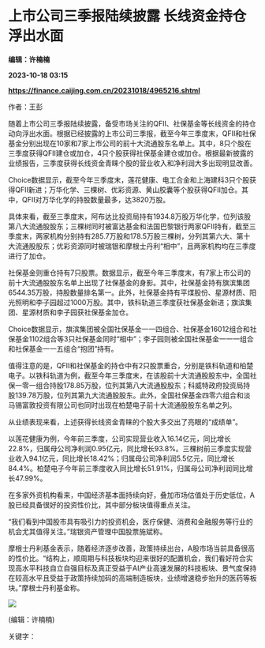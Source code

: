 # 上市公司三季报陆续披露 长线资金持仓浮出水面
**编辑：许楠楠**

**2023-10-18 03:15**

**https://finance.caijing.com.cn/20231018/4965216.shtml**

作者：王彭

随着上市公司三季报陆续披露，备受市场关注的QFII、社保基金等长线资金的持仓动向浮出水面。根据已经披露的上市公司三季报，截至今年三季度末，QFII和社保基金分别出现在10家和7家上市公司的前十大流通股东名单上。其中，8只个股在三季度获得QFII建仓或加仓，4只个股获得社保基金建仓或加仓。根据最新披露的业绩报告，三季度获得长线资金青睐个股的营业收入和净利润大多出现明显改善。

Choice数据显示，截至今年三季度末，莲花健康、电工合金和上海建科3只个股获得QFII新进；万华化学、三棵树、优彩资源、黄山胶囊等个股获得QFII加仓。其中，QFII对万华化学的持股数量最多，达3820万股。

具体来看，截至三季度末，阿布达比投资局持有1934.8万股万华化学，位列该股第八大流通股股东；三棵树同时被富达基金和法国巴黎银行两家QFII持有，截至三季度末，两家机构分别持有285.7万股和178.5万股三棵树，分列其第六大、第十大流通股股东；优彩资源同时被瑞银和摩根士丹利“相中”，且两家机构均在三季度进行了加仓。

社保基金则重仓持有7只股票。数据显示，截至今年三季度末，有7家上市公司的前十大流通股股东名单上出现了社保基金的身影。其中，社保基金持有旗滨集团6544.35万股，持股数量排名第一。此外，社保基金持有平煤股份、星源材质、阳光照明和李子园超过1000万股。其中，铁科轨道三季度获社保基金新进；旗滨集团、星源材质和李子园获社保基金加仓。

Choice数据显示，旗滨集团被全国社保基金一一四组合、社保基金16012组合和社保基金1102组合等3只社保基金同时“相中”；李子园则被全国社保基金一一一组合和社保基金一一五组合“抱团”持有。

值得注意的是，QFII和社保基金的持仓中有2只股票重合，分别是铁科轨道和柏楚电子。以铁科轨道为例，截至今年三季度末，在该股前十大流通股股东中，全国社保一零一组合持股178.85万股，位列其第八大流通股股东；科威特政府投资局持股139.78万股，位列其第九大流通股股东。此外，全国社保基金四零六组合和淡马锡富敦投资有限公司也同时出现在柏楚电子前十大流通股股东名单之列。

从业绩表现来看，上述获得长线资金青睐的个股大多交出了亮眼的“成绩单”。

以莲花健康为例，今年前三季度，公司实现营业收入16.14亿元，同比增长22.8%，归属母公司净利润0.95亿元，同比增长93.8%。三棵树前三季度实现营业收入94.1亿元，同比增长18.42%；归属母公司净利润5.5亿元，同比增长84.4%。柏楚电子今年前三季度收入同比增长51.91%，归属母公司净利润同比增长47.99%。

在多家外资机构看来，中国经济基本面持续向好，叠加市场估值处于历史低位，A股已经具备很好的投资性价比，其中部分板块值得重点关注。

“我们看到中国股市具有吸引力的投资机会，医疗保健、消费和金融服务等行业的机会尤其值得关注。”瑞银资产管理中国股票施斌称。

摩根士丹利基金表示，随着经济逐步改善，政策持续出台，A股市场当前具备很高的性价比。“结构上，顺周期与科技板块均迎来很好的配置机会，我们看好符合实现高水平科技自立自强目标及真正受益于AI产业高速发展的科技板块、景气度保持在较高水平且受益于政策持续加码的高端制造板块，业绩增速稳步抬升的医药等板块。”摩根士丹利基金称。

![](https://tx1.cdn.caijing.com.cn/2014-03-27/114048455.jpg)

(编辑：许楠楠)

关键字：